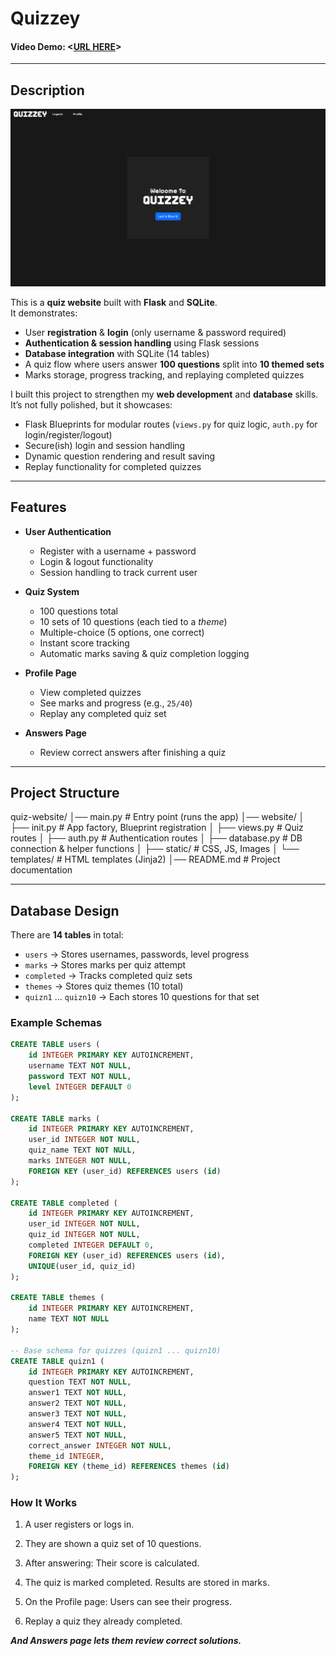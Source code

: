# Quizzey  

#### Video Demo: <[URL HERE](https://youtu.be/Zvfc4p6ui0E)>  

---  

## Description  

![Home Page Screenshot](Screenshot%20(12).png)  

This is a **quiz website** built with **Flask** and **SQLite**.  
It demonstrates:  

-  User **registration** & **login** (only username & password required)  
-  **Authentication & session handling** using Flask sessions  
-  **Database integration** with SQLite (14 tables)  
-  A quiz flow where users answer **100 questions** split into **10 themed sets**  
-  Marks storage, progress tracking, and replaying completed quizzes  

I built this project to strengthen my **web development** and **database** skills.  
It’s not fully polished, but it showcases:  

- Flask Blueprints for modular routes (`views.py` for quiz logic, `auth.py` for login/register/logout)  
- Secure(ish) login and session handling  
- Dynamic question rendering and result saving  
- Replay functionality for completed quizzes  

---  

## Features  

- **User Authentication**  
  - Register with a username + password  
  - Login & logout functionality  
  - Session handling to track current user  

- **Quiz System**  
  - 100 questions total  
  - 10 sets of 10 questions (each tied to a *theme*)  
  - Multiple-choice (5 options, one correct)  
  - Instant score tracking  
  - Automatic marks saving & quiz completion logging  

- **Profile Page**  
  - View completed quizzes  
  - See marks and progress (e.g., `25/40`)  
  - Replay any completed quiz set  

- **Answers Page**  
  - Review correct answers after finishing a quiz  

---  

## Project Structure  

quiz-website/
│── main.py # Entry point (runs the app)
│── website/
│ ├── init.py # App factory, Blueprint registration
│ ├── views.py # Quiz routes
│ ├── auth.py # Authentication routes
│ ├── database.py # DB connection & helper functions
│ ├── static/ # CSS, JS, Images
│ └── templates/ # HTML templates (Jinja2)
│── README.md # Project documentation


---  

## Database Design  

There are **14 tables** in total:  

- `users` → Stores usernames, passwords, level progress  
- `marks` → Stores marks per quiz attempt  
- `completed` → Tracks completed quiz sets  
- `themes` → Stores quiz themes (10 total)  
- `quizn1` … `quizn10` → Each stores 10 questions for that set  

### Example Schemas  

```sql
CREATE TABLE users (
    id INTEGER PRIMARY KEY AUTOINCREMENT,
    username TEXT NOT NULL,
    password TEXT NOT NULL,
    level INTEGER DEFAULT 0
);

CREATE TABLE marks (
    id INTEGER PRIMARY KEY AUTOINCREMENT,
    user_id INTEGER NOT NULL,
    quiz_name TEXT NOT NULL,
    marks INTEGER NOT NULL,
    FOREIGN KEY (user_id) REFERENCES users (id)
);

CREATE TABLE completed (
    id INTEGER PRIMARY KEY AUTOINCREMENT,
    user_id INTEGER NOT NULL,
    quiz_id INTEGER NOT NULL,
    completed INTEGER DEFAULT 0,
    FOREIGN KEY (user_id) REFERENCES users (id),
    UNIQUE(user_id, quiz_id)
);

CREATE TABLE themes (
    id INTEGER PRIMARY KEY AUTOINCREMENT,
    name TEXT NOT NULL
);

-- Base schema for quizzes (quizn1 ... quizn10)
CREATE TABLE quizn1 (
    id INTEGER PRIMARY KEY AUTOINCREMENT,
    question TEXT NOT NULL,
    answer1 TEXT NOT NULL,
    answer2 TEXT NOT NULL,
    answer3 TEXT NOT NULL,
    answer4 TEXT NOT NULL,
    answer5 TEXT NOT NULL,
    correct_answer INTEGER NOT NULL,
    theme_id INTEGER,
    FOREIGN KEY (theme_id) REFERENCES themes (id)
);
```

### How It Works

1. A user registers or logs in.

2. They are shown a quiz set of 10 questions.

3. After answering:
   Their score is calculated.

4. The quiz is marked completed.
   Results are stored in marks.

5. On the Profile page:
   Users can see their progress.

6. Replay a quiz they already completed.

***And Answers page lets them review correct solutions.***

